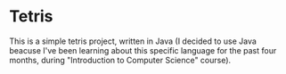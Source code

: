 # Tetris
This is a simple tetris project, written in Java (I decided to use Java beacuse I've been learning about this specific language for the past four months, during "Introduction to Computer Science" course).
